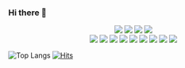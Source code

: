 ### Hi there 👋

<div align=center>
      <a href="https://www.youtube.com/channel/UCgJ8iR8g3_7Cx-kqZZAcRrQ">
            <img src="https://img.shields.io/badge/YouTube-FF0000?style=for-the-badge&logo=youtube&logoColor=white"></a>
      <a href="https://www.instagram.com/se_do11/">
            <img src="https://img.shields.io/badge/Instagram-E4405F?style=for-the-badge&logo=instagram&logoColor=white"></a>
      <a href="https://blog.naver.com/tmvmffpsej">
            <img src="https://img.shields.io/badge/Blogger-FF5722?style=for-the-badge&logo=blogger&logoColor=white"></a>
      <a href="https://www.reddit.com/user/Educational_Daikon87">
            <img src="https://img.shields.io/badge/Reddit-FF4500?style=for-the-badge&logo=reddit&logoColor=white"></a>
</div>

<div align=center>
      <img src="https://img.shields.io/badge/CSS3-1572B6?style=for-the-badge&logo=css3&logoColor=white">
      <img src="https://img.shields.io/badge/HTML5-E34F26?style=for-the-badge&logo=html5&logoColor=white">
      <img src="https://img.shields.io/badge/JavaScript-323330?style=for-the-badge&logo=javascript&logoColor=F7DF1E">
      <img src="https://img.shields.io/badge/Kotlin-7F52FF?style=for-the-badge&logo=kotlin&logoColor=white">
      <img src="https://img.shields.io/badge/Android_Studio-3DDC84?style=for-the-badge&logo=android-studio&logoColor=blue">
      <img src="https://img.shields.io/badge/Python-FFD43B?style=for-the-badge&logo=python&logoColor=blue">
      <img src="https://img.shields.io/badge/MySQL-005C84?style=for-the-badge&logo=mysql&logoColor=white">
      <img src="https://img.shields.io/badge/Java-ED8B00?style=for-the-badge&logo=java&logoColor=white">
      <img src="https://img.shields.io/badge/OpenCV-27338e?style=for-the-badge&logo=OpenCV&logoColor=white">
</div>

![Top Langs](https://github-readme-stats.vercel.app/api/top-langs/?username=SEDO11&layout=compact&theme=tokyonight)
[![Hits](https://hits.seeyoufarm.com/api/count/incr/badge.svg?url=https%3A%2F%2Fgithub.com%2FSEDO11&count_bg=%2379C83D&title_bg=%23555555&icon=github.svg&icon_color=%23E7E7E7&title=hits&edge_flat=false)](https://hits.seeyoufarm.com)
